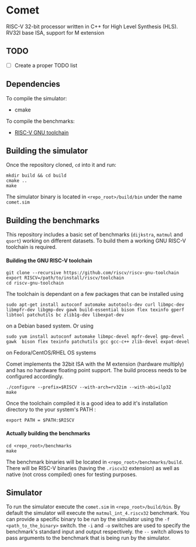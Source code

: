 # Comet
RISC-V 32-bit processor written in C++ for High Level Synthesis (HLS).
RV32I base ISA, support for M extension

## TODO
 - [ ] Create a proper TODO list

## Dependencies
To compile the simulator:
  - cmake

To compile the benchmarks:
  - [RISC-V GNU toolchain](https://github.com/riscv/riscv-tools)

## Building the simulator

Once the repository cloned, `cd` into it and run:

```
mkdir build && cd build
cmake ..
make
```

The simulator binary is located in `<repo_root>/build/bin` under the name `comet.sim`

## Building the benchmarks

This repository includes a basic set of benchmarks (`dijkstra`, `matmul` and `qsort`) working on different datasets.
To build them a working GNU RISC-V toolchain is required.

#### Building the GNU RISC-V toolchain

```
git clone --recursive https://github.com/riscv/riscv-gnu-toolchain
export RISCV=/path/to/install/riscv/toolchain
cd riscv-gnu-toolchain
```

The toolchain is dependant on a few packages that can be installed using

```
sudo apt-get install autoconf automake autotools-dev curl libmpc-dev libmpfr-dev libgmp-dev gawk build-essential bison flex texinfo gperf libtool patchutils bc zlib1g-dev libexpat-dev
```
on a Debian based system.
Or using
```
sudo yum install autoconf automake libmpc-devel mpfr-devel gmp-devel gawk  bison flex texinfo patchutils gcc gcc-c++ zlib-devel expat-devel
```
on Fedora/CentOS/RHEL OS systems

Comet implements the 32bit ISA with the M extension (hardware multiply) and has no hardware floating point support.
The build process needs to be configured accordingly.

```
./configure --prefix=$RISCV --with-arch=rv32im --with-abi=ilp32
make
```

Once the toolchain compiled it is a good idea to add it's installation directory to the your system's PATH :
```
export PATH = $PATH:$RISCV
```

#### Actually building the benchmarks

```
cd <repo_root>/benchmarks
make
```
The benchmark binaries will be located in `<repo_root>/benchmarks/build`.
There will be RISC-V binaries (having the `.riscv32` extension) as well as native (not cross compiled) ones for testing purposes.

## Simulator
To run the simulator execute the `comet.sim` in `<repo_root>/build/bin`.
By default the simulator will execute the `matmul_int_4.riscv32` benchmark. You can provide a specific binary to be run by the simulator using the `-f <path_to_the_binary>` switch.
the `-i` and `-o` switches are used to specify the benchmark's standard input and output respectively.
the `--` switch allows to pass arguments to the benchmark that is being run by the simulator.
